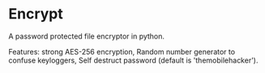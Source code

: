 # Encrypt
A password protected file encryptor in python.

Features: 
strong AES-256 encryption,
Random number generator to confuse keyloggers,
Self destruct password (default is 'themobilehacker').

